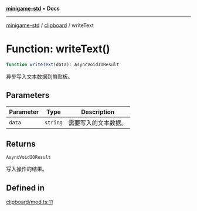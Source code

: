 [**minigame-std**](../../../README.md) • **Docs**

***

[minigame-std](../../../README.md) / [clipboard](../README.md) / writeText

# Function: writeText()

```ts
function writeText(data): AsyncVoidIOResult
```

异步写入文本数据到剪贴板。

## Parameters

| Parameter | Type | Description |
| ------ | ------ | ------ |
| `data` | `string` | 需要写入的文本数据。 |

## Returns

`AsyncVoidIOResult`

写入操作的结果。

## Defined in

[clipboard/mod.ts:11](https://github.com/JiangJie/minigame-std/blob/baaa9364b1809237ffe9720be3ef4dba617567c9/src/std/clipboard/mod.ts#L11)
